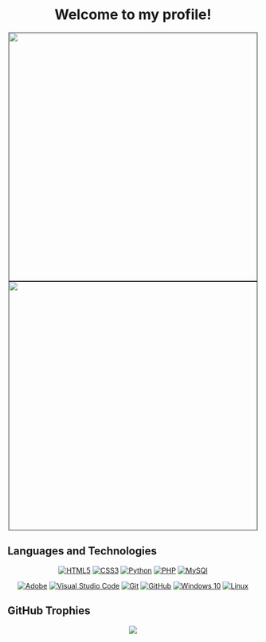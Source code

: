<h1 align='center'>Welcome to my profile!</h1>

<div align="center">
<a href=""><img width=500px src="https://github-readme-stats-sigma-five.vercel.app/api?username=Rudiks1&show_icons=true&hide=prs&theme=dark&bg_color=DEG,04ff00,00ff80&text_color=000&hide_title=true&icon_color=000&border_radius=15&hide_border=true&ring_color=000&include_all_commits=true"></a>
<a href=""><img width=500px src="https://github-readme-stats-sigma-five.vercel.app/api/top-langs/?username=Rudiks1&layout=compact&bg_color=DEG,04ff00,00ff80&text_color=000&title_color=000&hide_border=true&border_radius=15&hide_title=true"></a>
</div>



<h2>Languages and Technologies</h2>
<p align="center">
  <a href="https://en.wikipedia.org/wiki/HTML5" target="_blank"><img alt="HTML5" src="https://img.shields.io/badge/html5-%23E34F26.svg?&style=for-the-badge&logo=html5&logoColor=white"/></a>
  <a href="https://en.wikipedia.org/wiki/CSS" target="_blank"><img alt="CSS3" src="https://img.shields.io/badge/css3-%231572B6.svg?&style=for-the-badge&logo=css3&logoColor=white"/></a>
  <a href="https://www.python.org" target="_blank"><img alt="Python" src="https://img.shields.io/badge/python-%2314354C.svg?&style=for-the-badge&logo=python&logoColor=white"/></a>
  <a href="https://www.php.net" target="_blank"><img alt="PHP" src="https://img.shields.io/badge/php-%23563D7C.svg?&style=for-the-badge&logo=php&logoColor=white"/></a>
  <a href="https://www.mysql.com" target="_blank"><img alt="MySQl" src="https://img.shields.io/badge/mysql-%2300f.svg?style=for-the-badge&logo=mysql&logoColor=white"/></a>
</p>

<p align="center">
  <a href="https://www.adobe.com" target="_blank"><img alt="Adobe" src="https://img.shields.io/badge/adobe-%23FF0000.svg?&style=for-the-badge&logo=adobe&logoColor=white"/></a>
  <a href="https://code.visualstudio.com" target="_blank"><img alt="Visual Studio Code" src="https://img.shields.io/badge/VisualStudioCode-0078d7.svg?&style=for-the-badge&logo=visual-studio-code&logoColor=white"/></a>
  <a href="https://git-scm.com" target="_blank"><img alt="Git" src="https://img.shields.io/badge/git-%23F05033.svg?&style=for-the-badge&logo=git&logoColor=white"/></a>
  <a href="https://github.com" target="_blank"><img alt="GitHub" src="https://img.shields.io/badge/github-%23121011.svg?&style=for-the-badge&logo=github&logoColor=white"/></a>
  <a href="https://www.microsoft.com/en-gb/software-download/windows10" target="_blank"><img alt="Windows 10" src="https://img.shields.io/badge/Windows-0078D6?style=for-the-badge&logo=windows&logoColor=white"/></a>
  <a href="https://www.linux.org" target="_blank"><img alt="Linux" src="https://img.shields.io/badge/linux-%234285F4.svg?&style=for-the-badge&logo=linux&logoColor=white"/></a>
</p>

<h2>GitHub Trophies</h2>
<p align="center">
<a href=""><img src="https://github-profile-trophy.vercel.app/?username=Rudiks1&column=4&margin-w=5&margin-h=5&theme=darkhub"></a>
</p>
